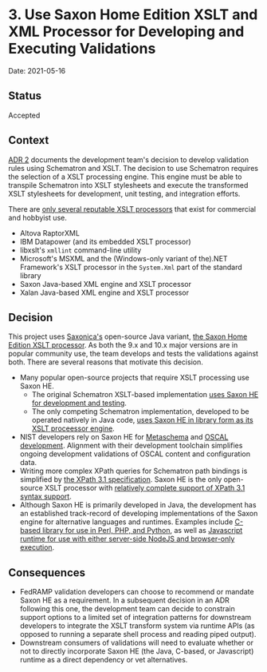 # 3. Use Saxon Home Edition XSLT and XML Processor for Developing and Executing Validations

Date: 2021-05-16

## Status

Accepted

## Context

[ADR 2](docs/adr/0002-xml-schematron-usage.md) documents the development team's decision to develop validation rules using Schematron and XSLT. The decision to use Schematron requires the selection of a XSLT processing engine. This engine must be able to transpile Schematron into XSLT stylesheets and execute the transformed XSLT stylesheets for development, unit testing, and integration efforts.

There are [only several reputable XSLT processors](https://en.wikipedia.org/wiki/XSLT#Processor_implementations) that exist for commercial and hobbyist use.

- Altova RaptorXML
- IBM Datapower (and its embedded XSLT processor)
- libxslt's `xmllint` command-line utility
- Microsoft's MSXML and the (Windows-only variant of the).NET Framework's XSLT processor in the `System.Xml` part of the standard library
- Saxon Java-based XML engine and XSLT processor
- Xalan Java-based XML engine and XSLT processor

## Decision

This project uses [Saxonica's](https://www.saxonica.com/download/java.xml) open-source Java variant, [the Saxon Home Edition XSLT processor](https://sourceforge.net/projects/saxon). As both the 9.x and 10.x major versions are in popular community use, the team develops and tests the validations against both. There are several reasons that motivate this decision.

- Many popular open-source projects that require XSLT processing use Saxon HE.
  - The original Schematron XSLT-based implementation [uses Saxon HE for development and testing](https://github.com/Schematron/schematron/blob/master/.travis.yml#L8).
  - The only competing Schematron implementation, developed to be operated natively in Java code, [uses Saxon HE in library form as its XSLT proceessor engine](https://github.com/phax/ph-schematron/blob/master/pom.xml#L92-L96).
- NIST developers rely on Saxon HE for [Metaschema](https://github.com/usnistgov/metaschema/blob/f6500012fac178d7f7266be72a5bb15d91abf2d0/scripts/include/init-saxon.sh) and [OSCAL development](https://github.com/usnistgov/OSCAL/blob/eaf1bf51d546dc0a21e6b98c1cdd0cb63f499057/docs/README.md#prerequisites). Alignment with their development toolchain simplifies ongoing development validations of OSCAL content and configuration data.
- Writing more complex XPath queries for Schematron path bindings is simplified by [the XPath 3.1 specification](https://www.w3.org/TR/xpath-31/). Saxon HE is the only open-source XSLT processor with [relatively complete support of XPath 3.1 syntax support](https://www.saxonica.com/documentation10/#!conformance/xpath31).
- Although Saxon HE is primarily developed in Java, the development has an established track-record of developing implementations of the Saxon engine for alternative languages and runtimes. Examples include [C-based library for use in Perl, PHP, and Python](https://www.saxonica.com/saxon-c/index.xml), as well as [Javascript runtime for use with either server-side NodeJS and browser-only execution](https://www.saxonica.com/saxon-js/index.xml).

## Consequences
- FedRAMP validation developers can choose to recommend or mandate Saxon HE as a requirement. In a subsequent decision in an ADR following this one, the development team can decide to constrain support options to a limited set of integration patterns for downstream developers to integrate the XSLT transform system via runtime APIs (as opposed to running a separate shell process and reading piped output).
- Downstream consumers of validations will need to evaluate whether or not to directly incorporate Saxon HE (the Java, C-based, or Javascript) runtime as a direct dependency or vet alternatives.

